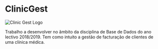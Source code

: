 # ClinicGest

![Clinic Gest Logo](https://drive.google.com/uc?export=view&id=17GOJfucmap0_3vbhuu-w_I-j-WQkoKyu)

Trabalho a desenvolver no âmbito da disciplina de Base de Dados do ano lectivo 2018/2019. Tem como intuito a gestão de facturação de clientes de uma clínica médica.
